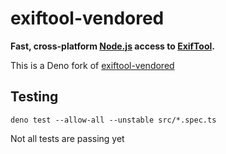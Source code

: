 # exiftool-vendored

**Fast, cross-platform [Node.js](https://nodejs.org/) access to [ExifTool](https://exiftool.org/).**

This is a Deno fork of [exiftool-vendored](https://github.com/photostructure/exiftool-vendored.js)

## Testing

```
deno test --allow-all --unstable src/*.spec.ts
```

Not all tests are passing yet
